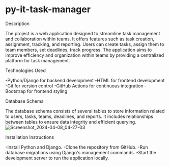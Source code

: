 # py-it-task-manager
Description

The project is a web application designed to streamline task management and collaboration within teams. It offers features such as task creation, assignment, tracking, and reporting. Users can create tasks, assign them to team members, set deadlines, track progress. The application aims to improve efficiency and organization within teams by providing a centralized platform for task management.

Technologies Used

-Python/Django for backend development
-HTML for frontend development
-Git for version control
-GitHub Actions for continuous integration
-Bootstrap for frontend styling

Database Schema

The database schema consists of several tables to store information related to users, tasks, teams, deadlines, and reports. It includes relationships between tables to ensure data integrity and efficient querying.
![Screenshot_2024-04-08_04-27-03](https://github.com/Depaton/py-it-task-manager/assets/78499207/1de35ff7-5155-4fcf-9328-92b66aba96e8)

Installation Instructions

-Install Python and Django.
-Clone the repository from GitHub.
-Run database migrations using Django's management commands.
-Start the development server to run the application locally.
